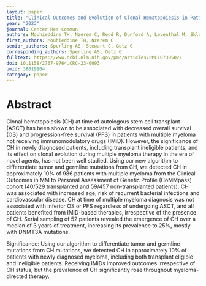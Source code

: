```yaml
---
layout: paper
title: "Clinical Outcomes and Evolution of Clonal Hematopoiesis in Patients with Newly Diagnosed Multiple Myeloma"
year: "2023"
journal: Cancer Res Commun
authors: Mouhieddine TH, Nzerem C, Redd R, Dunford A, Leventhal M, Sklavenitis-Pistofidis R, Tahri S, El-Khoury H, Steensma DP, Ebert BL, Soiffer RJ, Keats JJ, Mehr S, Auclair D, Ghobrial IM, Sperling AS, Stewart C, Getz G
first_authors: Mouhieddine TH, Nzerem C
senior_authors: Sperling AS, Stewart C, Getz G
corresponding_authors: Sperling AS, Getz G
fulltext: https://www.ncbi.nlm.nih.gov/pmc/articles/PMC10730502/
doi: 10.1158/2767-9764.CRC-23-0093
pmid: 38019104
category: paper
---
```


# Abstract

Clonal hematopoiesis (CH) at time of autologous stem cell transplant (ASCT) has been shown to be associated with decreased overall survival (OS) and progression-free survival (PFS) in patients with multiple myeloma not receiving immunomodulatory drugs (IMiD). However, the significance of CH in newly diagnosed patients, including transplant ineligible patients, and its effect on clonal evolution during multiple myeloma therapy in the era of novel agents, has not been well studied. Using our new algorithm to differentiate tumor and germline mutations from CH, we detected CH in approximately 10% of 986 patients with multiple myeloma from the Clinical Outcomes in MM to Personal Assessment of Genetic Profile (CoMMpass) cohort (40/529 transplanted and 59/457 non-transplanted patients). CH was associated with increased age, risk of recurrent bacterial infections and cardiovascular disease. CH at time of multiple myeloma diagnosis was not associated with inferior OS or PFS regardless of undergoing ASCT, and all patients benefited from IMiD-based therapies, irrespective of the presence of CH. Serial sampling of 52 patients revealed the emergence of CH over a median of 3 years of treatment, increasing its prevalence to 25%, mostly with DNMT3A mutations.

Significance: Using our algorithm to differentiate tumor and germline mutations from CH mutations, we detected CH in approximately 10% of patients with newly diagnosed myeloma, including both transplant eligible and ineligible patients. Receiving IMiDs improved outcomes irrespective of CH status, but the prevalence of CH significantly rose throughout myeloma-directed therapy.




